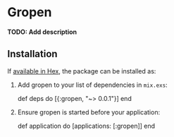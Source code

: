 # Gropen

**TODO: Add description**

## Installation

If [available in Hex](https://hex.pm/docs/publish), the package can be installed as:

  1. Add gropen to your list of dependencies in `mix.exs`:

        def deps do
          [{:gropen, "~> 0.0.1"}]
        end

  2. Ensure gropen is started before your application:

        def application do
          [applications: [:gropen]]
        end

